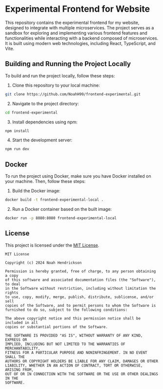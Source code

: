# Experimental Frontend for Website

This repository contains the experimental frontend for my website, designed to integrate with multiple microservices. The project serves as a sandbox for exploring and implementing various frontend features and functionalities while interacting with a backend composed of microservices. It is built using modern web technologies, including React, TypeScript, and Vite.

## Building and Running the Project Locally

To build and run the project locally, follow these steps:

1. Clone this repository to your local machine:

```bash
git clone https://github.com/NoahH99/frontend-experimental.git
```

2. Navigate to the project directory:

```bash
cd frontend-experimental
```

3. Install dependencies using npm:

```bash
npm install
```

4. Start the development server:

```bash
npm run dev
```

## Docker

To run the project using Docker, make sure you have Docker installed on your machine. Then, follow these steps:

1. Build the Docker image:

```bash
docker build -t frontend-experimental-local .
```

2. Run a Docker container based on the built image:

```bash
docker run -p 8080:8080 frontend-experimental-local
```

## License

This project is licensed under the [MIT License](https://github.com/NoahH99/frontend-experimental/LICENSE).

```
MIT License

Copyright (c) 2024 Noah Hendrickson

Permission is hereby granted, free of charge, to any person obtaining a copy
of this software and associated documentation files (the "Software"), to deal
in the Software without restriction, including without limitation the rights
to use, copy, modify, merge, publish, distribute, sublicense, and/or sell
copies of the Software, and to permit persons to whom the Software is
furnished to do so, subject to the following conditions:

The above copyright notice and this permission notice shall be included in all
copies or substantial portions of the Software.

THE SOFTWARE IS PROVIDED "AS IS", WITHOUT WARRANTY OF ANY KIND, EXPRESS OR
IMPLIED, INCLUDING BUT NOT LIMITED TO THE WARRANTIES OF MERCHANTABILITY,
FITNESS FOR A PARTICULAR PURPOSE AND NONINFRINGEMENT. IN NO EVENT SHALL THE
AUTHORS OR COPYRIGHT HOLDERS BE LIABLE FOR ANY CLAIM, DAMAGES OR OTHER
LIABILITY, WHETHER IN AN ACTION OF CONTRACT, TORT OR OTHERWISE, ARISING FROM,
OUT OF OR IN CONNECTION WITH THE SOFTWARE OR THE USE OR OTHER DEALINGS IN THE
SOFTWARE.
```

